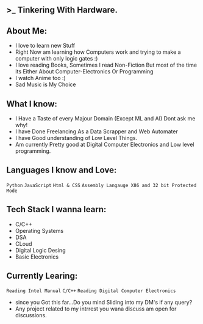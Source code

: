 ## >_ Tinkering With Hardware.

## About Me:
* I love to learn new Stuff
* Right Now am learning how Computers work and trying to make a computer with only logic gates :)
* I love reading Books, Sometimes I read Non-Fiction But most of the time its Either About Computer-Electronics Or Programming
* I watch Anime too :)
* Sad Music is My Choice

## What I know:
* I Have a Taste of every Majour Domain (Except ML and AI) Dont ask me why!
* I have Done Freelancing As a Data Scrapper and Web Automater
* I have Good understanding of Low Level Things.
* Am currently Pretty good at Digital Computer Electronics and Low level programming.

## Languages I know and Love:

`Python`
`JavaScript`
`Html & CSS`
`Assembly Langauge X86 and 32 bit Protected Mode`


## Tech Stack I wanna learn:

* C/C++
* Operating Systems
* DSA
* CLoud
* Digital Logic Desing
* Basic Electronics 

## Currently Learing:
`Reading Intel Manual`
`C/C++`
`Reading Digital Computer Electronics`

* since you Got this far...Do you mind Sliding into my DM's if any query?
*  Any project related to my intrrest you wana discuss am open for discussions.


